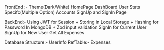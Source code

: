FrontEnd :-
Theme(Dark/White)
HomePage 
DashBoard User
Stats Specifc(Multiple Option)
Accounts
SignUp and SignIn Page

BackEnd:-
Using JWT for Session + Storing in Local Storage + Hashing for Password In MongoDB + Zod input validation
SignIn for Current User
SignUp for New User
Get All Expenses

Database Structure:-
UserInfo
RefTable:- Expenses
